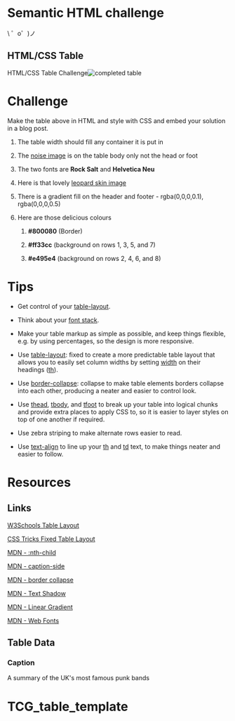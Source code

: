 Semantic HTML challenge
=================

\ ゜o゜)ノ

HTML/CSS Table
--------------

HTML/CSS Table Challenge![completed table](https://cdn.glitch.com/8b1beacc-937c-4072-93d6-4ae825ab1a7a%2Fimage_0.png?1527761915609)


# Challenge

Make the table above in HTML and style with CSS and embed your solution in a blog post. 

1. The table width should fill any container it is put in

2. The [noise image](https://cdn.glitch.com/8b1beacc-937c-4072-93d6-4ae825ab1a7a%2Fnoise.png) is on the table body only not the head or foot

3. The two fonts are **Rock Salt** and **Helvetica Neu**

4. Here is that lovely [leopard skin image](https://cdn.glitch.com/8b1beacc-937c-4072-93d6-4ae825ab1a7a%2Fleopardskin.jpg?1527763317245)

5. There is a gradient fill on the header and footer - rgba(0,0,0,0.1),  rgba(0,0,0,0.5)

6. Here are those delicious colours

    1. **#800080** (Border)

    2. **#ff33cc** (background on rows 1, 3, 5, and 7)

    3. **#e495e4** (background on rows 2, 4, 6, and 8)

# Tips

* Get control of your [table-layout](https://developer.mozilla.org/en-US/docs/Web/CSS/table-layout).

* Think about your [font stack](https://www.thoughtco.com/font-stack-definition-3467414).

* Make your table markup as simple as possible, and keep things flexible, e.g. by using percentages, so the design is more responsive.

* Use [table-layout](https://developer.mozilla.org/en-US/docs/Web/CSS/table-layout): fixed to create a more predictable table layout that allows you to easily set column widths by setting [width](https://developer.mozilla.org/en-US/docs/Web/CSS/width) on their headings ([th](https://developer.mozilla.org/en-US/docs/Web/HTML/Element/th)).

* Use [border-collapse](https://developer.mozilla.org/en-US/docs/Web/CSS/border-collapse): collapse to make table elements borders collapse into each other, producing a neater and easier to control look.

* Use [thead](https://developer.mozilla.org/en-US/docs/Web/HTML/Element/thead), [tbody](https://developer.mozilla.org/en-US/docs/Web/HTML/Element/tbody), and [tfoot](https://developer.mozilla.org/en-US/docs/Web/HTML/Element/tfoot) to break up your table into logical chunks and provide extra places to apply CSS to, so it is easier to layer styles on top of one another if required.

* Use zebra striping to make alternate rows easier to read.

* Use [text-align](https://developer.mozilla.org/en-US/docs/Web/CSS/text-align) to line up your [th](https://developer.mozilla.org/en-US/docs/Web/HTML/Element/th) and [td](https://developer.mozilla.org/en-US/docs/Web/HTML/Element/td) text, to make things neater and easier to follow.

# Resources

## Links

[W3Schools Table Layout](https://www.w3schools.com/cssref/pr_tab_table-layout.asp)

[CSS Tricks Fixed Table Layout](https://css-tricks.com/fixing-tables-long-strings/)

[MDN - :nth-child](https://developer.mozilla.org/en-US/docs/Web/CSS/:nth-child) 

[MDN - caption-side](https://developer.mozilla.org/en-US/docs/Web/CSS/caption-side)

[MDN - border collapse](https://developer.mozilla.org/en-US/docs/Web/CSS/border-collapse)

[MDN - Text Shadow](https://developer.mozilla.org/en-US/docs/Web/CSS/text-shadow)  

[MDN - Linear Gradient](https://developer.mozilla.org/en-US/docs/Web/CSS/linear-gradient)

[MDN - Web Fonts](https://developer.mozilla.org/en-US/docs/Learn/CSS/Styling_text/Web_fonts)

## Table Data

### Caption

A summary of the UK's most famous punk bands
# TCG_table_template
